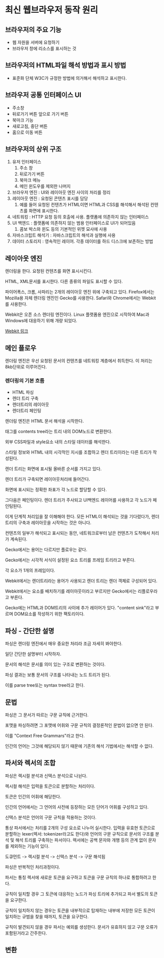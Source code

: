 # 최신 웹브라우저 동작 원리

## 브라우저의 주요 기능

- 웹 자원을 서버에 요청하기
- 브라우저 창에 리소스를 표시하는 것

## 브라우저의 HTML파일 해석 방법과 표시 방법

- 표준화 단체 W3C가 규정한 방법에 의거해서 해석하고 표시한다.
  
## 브라우저 공통 인터페이스 UI

- 주소창
- 뒤로가기 버튼 앞으로 가기 버튼
- 북마크 기능
- 새로고침, 중단 버튼
- 홈으로 이동 버튼

## 브라우저의 상위 구조

1. 유저 인터페이스
   1. 주소 창
   2. 뒤로가기 버튼
   3. 북마크 메뉴
   4. 메인 윈도우를 제외한 나머지
2. 브라우저 엔진 : UI와 레이아웃 엔진 사이의 처리를 정리
3. 레이아웃 엔진 : 요청된 콘텐츠 표시를 담당
   1. 예를 들어 요청된 컨텐츠가 HTML이면 HTML과 CSS를 해석해서 해석된 컨텐츠를 화면에 표시한다.
4. 네트워킹 : HTTP 요청 등의 호출에 사용. 플랫폼에 의존하지 않는 인터페이스
5. UI 백엔드 : 플랫폼에 의존하지 않는 범용 인터페이스로 UI가 되어있음
   1. 콤보 박스와 윈도 등의 기본적인 위젯 묘사에 사용
6. 자바스크립트 해석기 : 자바스크립트의 해석과 실행에 사용
7. 데이터 스토리지 : 영속적인 레이어. 각종 데이터를 하드 디스크에 보존하는 방법

## 레이아웃 엔진

렌더링을 한다. 요청된 컨텐츠를 화면 표시시킨다.

HTML, XML문서를 표시한다. 다른 종류의 파일도 표시할 수 있다.

파이어폭스, 크롬, 사파리는 2개의 레이아웃 엔진 위에 구축되고 있다. Firefox에서는 Mozilla용 자체 렌더링 엔진인 Gecko를 사용한다. Safari와 Chrome에서는 Webkit를 사용한다.

Webkit은 오픈 소스 렌더링 엔진이다. Linux 플랫폼용 엔진으로 시작하여 Mac과 Windows에 대응하기 위해 개량 되었다.

[Webkit 링크](https://webkit.org/)

## 메인 플로우

렌더링 엔진은 우선 요청된 문서의 컨텐츠를 네트워킹 계층에서 취득한다. 이 처리는 8kb단위로 이루어진다.

### 렌더링의 기본 흐름

- HTML 파싱
- 렌더 트리 구축
- 렌더트리의 레이아웃
- 렌더트리 페인팅

렌더링 엔진은 HTML 문서 해석을 시작한다.

태그를 contents tree라는 트리 내의 DOM노드로 변환한다.

외부 CSS파일과 style요소 내의 스타일 데이터를 해석한다.

스타일 정보와 HTML 내의 시각적인 지시를 조합하고 렌더 트리이라는 다른 트리가 작성된다.

렌더 트리는 화면에 표시될 올바른 순서를 가지고 있다.

렌더 트리가 구축되면 레이아웃처리에 들어간다.

화면에 표시되는 정확한 좌표가 각 노드로 할당할 수 있다.

그다음은 페인팅이다. 렌더 트리가 주사되고 UI백엔드 레이어를 사용하고 각 노드가 페인팅된다.

이게 단계적 처리임을 잘 이해해야 한다. 모든 HTML이 해석되는 것을 기다렸다가, 렌더 트리의 구축과 레이아웃을 시작하는 것은 아니다.

컨텐츠의 일부가 해석되고 표시되는 동안, 네트워크로부터 남은 컨텐츠가 도착해서 처리가 계속된다.

Gecko에서는 용어는 다르지만 플로우는 같다.

Gecko에서는 시각적 서식이 설정된 요소 트리를 프레임 트리라고 부른다.

각 요소가 1개의 프레임이다.

Webkit에서는 렌더트리라는 용어가 사용되고 렌더 트리는 렌더 객체로 구성되어 있다.

Webkit에서는 요소를 배치하기를 레이아웃이라고 부르지만 Gecko에서는 리플로우라고 부른다.

Gecko에는 HTML과 DOM트리의 사이에 추가 레이어가 있다. "content sink"라고 부르며 DOM요소를 작성하기 위한 팩토리이다.

## 파싱 - 간단한 설명

파싱은 렌더링 엔진에서 매우 중요한 처리라 조금 자세히 봐야한다.

일단 간단한 설명부터 시작하자.

문서의 해석은 문서를 의미 있는 구조로 변환하는 것이다.

파싱 결과는 보통 문서의 구조를 나타내는 노드 트리가 된다.

이를 parse tree또는 syntax tree라고 한다.

## 문법

파싱은 그 문서가 따르는 구문 규칙에 근거한다.

포맷을 파싱하려면 그 포맷에 어휘와 구문 규칙의 결정론적인 문법이 없으면 안 된다.

이를 "Context Free Grammars"라고 한다.

인간의 언어는 그것에 해당되지 않기 때문에 기존의 해석 기법에서는 해석할 수 없다.

## 파서와 렉서의 조합

파싱은 렉시컬 분석과 신택스 분석으로 나뉜다.

렉시컬 해석은 입력을 토큰으로 분할하는 처리이다.

토큰은 인간의 어휘에 해당한다.

인간의 언어에서는 그 언어의 사전에 등장하는 모든 단어가 어휘를 구성하고 있다.

신택스 분석은 언어의 구문 규칙을 적용하는 것이다.

통상 파서에서는 처리를 2개의 구성 요소로 나누어 실시한다. 입력을 유효현 토큰으로 분할하는 lexer(렉서: tokenizer라고도 한다)와 언어의 구문 규칙으로 문서의 구조를 분석 및 해석 트리를 구축하는 파서이다.  렉서에는 공백 문자와 개행 등의 관계 없이 문자를 제외하는 기능이 있다.

도큐먼트 -> 렉시컬 분석 -> 신택스 분석 -> 구문 해석됨

파싱은 반복적인 처리과정이다.

파서는 통칭 렉서에 새로운 토큰을 요구하고 토큰을 구문 규칙의 하나로 통합하려고 한다.

규칙이 일치할 경우 그 토큰에 대응하는 노드가 파싱 트리에 추가되고 파서 별도의 토큰을 요구한다.

규칙이 일치하지 않는 경우는 토큰을 내부적으로 탑재하는 내부에 저장한 모든 토큰이 일치하는 규범을 찾을 때까지, 토큰을 요구한다.

규칙이 발견되지 않을 경우 파서는 예외를 생성한다. 문서가 유효하지 않고 구문 오류가 포함된거라고 간주한다.

## 변환


